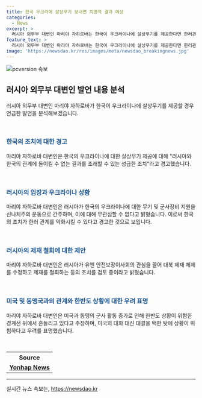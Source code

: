 ```yaml
---
title: 한국 우크라에 살상무기 보내면 치명적 결과 예상
categories:
  - News
excerpt: >
  러시아 외무부 대변인 마리야 자하로바는 한국이 우크라이나에 살상무기를 제공한다면 한러관계가 치명적인 결과를 맞게 될 것이라고 경고했다. 그녀는 러시아와 한국의 관계에 돌이킬 수 없는 결과를 초래할 수 있는 한국의 성급한 조치에 대해 경고하고, 한국이 미국에 대한 의존에서 벗어나고 대화 대신 대결의 길을 택해야 한다고 촉구했다. 또한, 미국의 동맹국들의 군사 활동이 증가하고 있으며 한반도 상황이 위험한 경계선 위에서 흔들리고 있다고 주장했다. 러시아는 빨리 대북 제재 체제를 수정해야 할 것이라고 주장하며, 제재 취소를 검토할 가능성과 함께 구체적인 시간 순서의 틀을 제안했다.
feature_text: >
  러시아 외무부 대변인 마리야 자하로바는 한국이 우크라이나에 살상무기를 제공한다면 한러관계가 치명적인 결과를 맞게 될 것이라고 경고했다. 그녀는 러시아와 한국의 관계에 돌이킬 수 없는 결과를 초래할 수 있는 한국의 성급한 조치에 대해 경고하고, 한국이 미국에 대한 의존에서 벗어나고 대화 대신 대결의 길을 택해야 한다고 촉구했다. 또한, 미국의 동맹국들의 군사 활동이 증가하고 있으며 한반도 상황이 위험한 경계선 위에서 흔들리고 있다고 주장했다. 러시아는 빨리 대북 제재 체제를 수정해야 할 것이라고 주장하며, 제재 취소를 검토할 가능성과 함께 구체적인 시간 순서의 틀을 제안했다.
image: 'https://newsdao.kr/res/images/meta/newsdao_breakingnews.jpg'
---
```


<p><img src="https://newsdao.kr/res/images/meta/newsdao_breakingnews.jpg" alt="pcversion 속보" /></p>

<h2 data-ke-size="size26">러시아 외무부 대변인 발언 내용 분석</h2>

<p data-ke-size="size16">러시아 외무부 대변인 마리야 자하로바가 한국이 우크라이나에 살상무기를 제공할 경우 언급한 발언을 분석해보겠습니다.</p>

<p><br></p>

<h3><b><span style="color: #1a5490;">한국의 조치에 대한 경고</span></b></h3>

<p data-ke-size="size16">마리야 자하로바 대변인은 한국의 우크라이나에 대한 살상무기 제공에 대해 "러시아와 한국의 관계에 돌이킬 수 없는 결과를 초래할 수 있는 성급한 조치"라고 경고했습니다.</p>

<p><br></p>

<h3><b><span style="color: #1a5490;">러시아의 입장과 우크라이나 상황</span></b></h3>

<p data-ke-size="size16">마리야 자하로바 대변인은 러시아가 한국의 우크라이나에 대한 무기 및 군사장비 지원을 신나치주의 운동으로 간주하며, 이에 대해 무관심할 수 없다고 밝혔습니다. 이로써 한국의 조치가 한러 관계를 악화시킬 수 있다고 경고한 것으로 보입니다.</p>

<p><br></p>

<h3><b><span style="color: #1a5490;">러시아의 제재 철회에 대한 제안</span></b></h3>

<p data-ke-size="size16">마리야 자하로바 대변인은 러시아가 유엔 안전보장이사회의 관심을 끌어 대북 제재 체제를 수정하고 제재를 철회하는 등의 조치를 검토 중이라고 밝혔습니다.</p>

<p><br></p>

<h3><b><span style="color: #1a5490;">미국 및 동맹국과의 관계와 한반도 상황에 대한 우려 표명</span></b></h3>

<p data-ke-size="size16">마리야 자하로바 대변인은 미국과 동맹의 군사 활동 증가로 인해 한반도 상황이 위험한 경계선 위에서 흔들리고 있다고 주장하며, 미국의 대화 대신 대결을 택한 탓에 상황이 위험하다고 우려를 표명했습니다.</p>

<p><br></p>

<table>
    <tr>
        <th style="text-align: center; height: 17px;"><b>Source</b></th>
    </tr>
    <tr>
        <td style="text-align: center; height: 17px;"><a href="https://www.yna.co.kr/view/AKR20220326000800083?input=1195m" target="_blank"><b>Yonhap News</b></a></td>
    </tr>
</table>

<p><hr></p>
실시간 뉴스 속보는, <a href="https://newsdao.kr" rel="dofollow">https://newsdao.kr</a>


